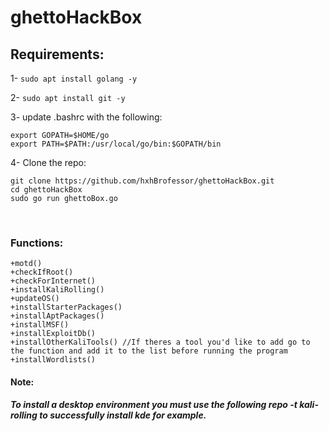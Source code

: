 # ghettoHackBox

## Requirements:

1- `sudo apt install golang -y`

2- `sudo apt install git -y`

3- update .bashrc with the following:

	export GOPATH=$HOME/go
	export PATH=$PATH:/usr/local/go/bin:$GOPATH/bin
	
4- Clone the repo:

	git clone https://github.com/hxhBrofessor/ghettoHackBox.git
	cd ghettoHackBox
	sudo go run ghettoBox.go

	
  
​
### Functions:
	+motd()
	+checkIfRoot()
	+checkForInternet()
	+installKaliRolling()
	+updateOS()
	+installStarterPackages()
	+installAptPackages()
	+installMSF()
	+installExploitDb()
	+installOtherKaliTools() //If theres a tool you'd like to add go to the function and add it to the list before running the program
	+installWordlists()
  
#### Note:
***To install a desktop environment you must use the following repo -t kali-rolling to successfully install kde for example.***

